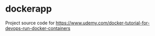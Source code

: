 # dockerapp
Project source code for https://www.udemy.com/docker-tutorial-for-devops-run-docker-containers

